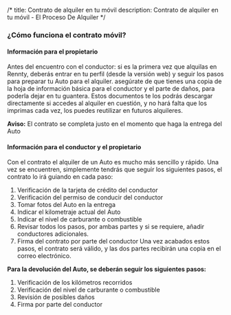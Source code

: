 /*title: Contrato de alquiler en tu móvildescription: Contrato de alquiler en tu móvil - El Proceso De Alquiler*/### ¿Cómo funciona el contrato móvil?#### Información para el propietarioAntes del encuentro con el conductor:  si es la primera vez que alquilas en Rennty, deberás entrar en tu perfil (desde la versión web) y seguir los pasos para preparar tu Auto para el alquiler.asegúrate de que tienes una copia de la hoja de información básica para el conductor y el parte de daños, para poderla dejar en tu guantera. Estos documentos te los podrás descargar directamente si accedes al alquiler en cuestión, y no hará falta que los imprimas cada vez, los puedes reutilizar en futuros alquileres.**Aviso:** El contrato se completa justo en el momento que haga la entrega del Auto#### Información para el conductor y el propietarioCon el contrato el alquiler de un Auto es mucho más sencillo y rápido. Una vez se encuentren, simplemente tendrás que seguir los siguientes pasos, el contrato lo irá guiando en cada paso:1.	Verificación de la tarjeta de crédito del conductor2.	Verificación del permiso de conducir del conductor3.	Tomar fotos del Auto en la entrega4.	Indicar el kilometraje actual del Auto5.	Indicar el nivel de carburante o combustible6.	Revisar todos los pasos, por ambas partes y si se requiere, añadir conductores adicionales.7.	Firma del contrato por parte del conductorUna vez acabados estos pasos, el contrato será válido, y las dos partes recibirán una copia en el correo electrónico.**Para la devolución del Auto, se deberán seguir los siguientes pasos:**1.	Verificación de los kilómetros recorridos2.	Verificación del nivel de carburante o combustible3.	Revisión de posibles daños4.	Firma por parte del conductor